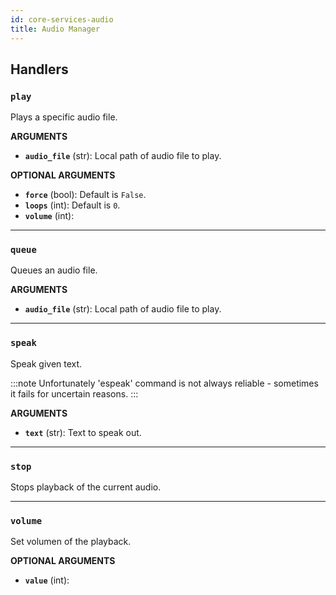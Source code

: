 ```yaml
---
id: core-services-audio
title: Audio Manager
---
```


## Handlers
### `play`

Plays a specific audio file.

**ARGUMENTS**

  - **`audio_file`** (str): Local path of audio file to play.

**OPTIONAL ARGUMENTS**

  - **`force`** (bool): Default is `False`.
  - **`loops`** (int): Default is `0`.
  - **`volume`** (int):


----
### `queue`

Queues an audio file.

**ARGUMENTS**

  - **`audio_file`** (str): Local path of audio file to play.


----
### `speak`

Speak given text.

:::note
Unfortunately 'espeak' command is not always reliable - sometimes it fails for uncertain reasons.
:::

**ARGUMENTS**

  - **`text`** (str): Text to speak out.


----
### `stop`

Stops playback of the current audio.


----
### `volume`

Set volumen of the playback.

**OPTIONAL ARGUMENTS**

  - **`value`** (int):
